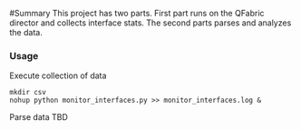 #Summary
This project has two parts. First part runs on the QFabric director and collects interface stats.
The second parts parses and analyzes the data.

### Usage
Execute collection of data
```
mkdir csv
nohup python monitor_interfaces.py >> monitor_interfaces.log &
```

Parse data
TBD

